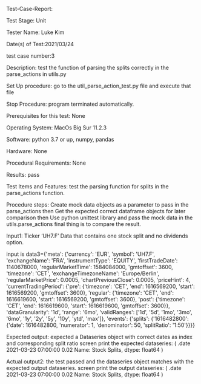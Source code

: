 Test-Case-Report:

Test Stage: Unit

Tester Name: Luke Kim

Date(s) of Test:2021/03/24

test case number:3

Description: test the function of parsing the splits correctly in the parse_actions in utils.py

Set Up procedure: go to the util_parse_action_test.py file and execute that file

Stop Procedure: program terminated automatically.

Prerequisites for this test: None

Operating System: MacOs Big Sur 11.2.3

Software: python 3.7 or up, numpy, pandas

Hardware: None

Procedural Requirements: None

Results: pass

Test Items and Features: test the parsing function for splits in the parse_actions function.

Procedure steps:
Create mock data objects as a parameter to pass in the parse_actions
then Get the expected correct dataframe objects for later comparison
then Use python unittest library and pass the mock data in the utils.parse_actions
final thing is to compare the result.

Input1:
Ticker ‘UH7.F’ Data that contains one stock split and no dividends option.

input is data3={'meta': {'currency': 'EUR', 'symbol': 'UH7.F', 'exchangeName': 'FRA', 'instrumentType': 'EQUITY', 'firstTradeDate': 1140678000, 'regularMarketTime': 1584084000, 'gmtoffset': 3600, 'timezone': 'CET', 'exchangeTimezoneName': 'Europe/Berlin', 'regularMarketPrice': 0.0005, 'chartPreviousClose': 0.0005, 'priceHint': 4, 'currentTradingPeriod': {'pre': {'timezone': 'CET', 'end': 1616569200, 'start': 1616569200, 'gmtoffset': 3600}, 'regular': {'timezone': 'CET', 'end': 1616619600, 'start': 1616569200, 'gmtoffset': 3600}, 'post': {'timezone': 'CET', 'end': 1616619600, 'start': 1616619600, 'gmtoffset': 3600}}, 'dataGranularity': '1d', 'range': '6mo', 'validRanges': ['1d', '5d', '1mo', '3mo', '6mo', '1y', '2y', '5y', '10y', 'ytd', 'max']}, 'events': {'splits': {'1616482800': {'date': 1616482800, 'numerator': 1, 'denominator': 50, 'splitRatio': '1:50'}}}}

Expected output:
expected a Dataseries object with correct dates as index and corresponding split ratio
screen print the expected dataseries:
(
.date
2021-03-23 07:00:00    0.02
Name: Stock Splits, dtype: float64
)

Actual output2:
the test passed and the dataseries object matches with the expected output dataseries.
screen print the output dataseries:
(
.date
2021-03-23 07:00:00    0.02
Name: Stock Splits, dtype: float64
)


